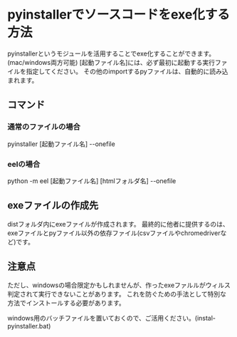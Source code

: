 # pyinstallerでソースコードをexe化する方法

pyinstallerというモジュールを活用することでexe化することができます。(mac/windows両方可能)
[起動ファイル名]には、必ず最初に起動する実行ファイルを指定してください。
その他のimportするpyファイルは、自動的に読み込まれます。

## コマンド
### 通常のファイルの場合
pyinstaller [起動ファイル名] --onefile

### eelの場合
python -m eel [起動ファイル名] [htmlフォルダ名] --onefile 

## exeファイルの作成先
distフォルダ内にexeファイルが作成されます。
最終的に他者に提供するのは、exeファイルとpyファイル以外の依存ファイル(csvファイルやchromedriverなど)です。

## 注意点
ただし、windowsの場合限定かもしれませんが、作ったexeファルルがウィルス判定されて実行できないことがあります。
これを防ぐための手法として特別な方法でインストールする必要があります。

windows用のバッチファイルを置いておくので、ご活用ください。(instal-pyinstaller.bat)



